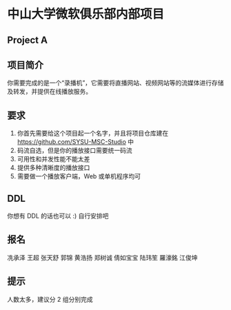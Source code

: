 # 中山大学微软俱乐部内部项目
## Project A

## 项目简介
你需要完成的是一个“录播机”，它需要将直播网站、视频网站等的流媒体进行存储及转发，并提供在线播放服务。

## 要求
1. 你首先需要给这个项目起一个名字，并且将项目仓库建在 https://github.com/SYSU-MSC-Studio 中
2. 码流自选，但是你的播放接口需要统一码流
3. 可用性和并发性能不能太差
4. 提供多种清晰度的播放接口
5. 需要做一个播放客户端，Web 或单机程序均可

## DDL
你想有 DDL 的话也可以 :) 自行安排吧

## 报名
冼承泽
王超
张天舒
郭锦
黄浩扬
郑树诚
倩如宝宝
陆玮笙
羅濠銘
江俊坤

## 提示
人数太多，建议分 2 组分别完成